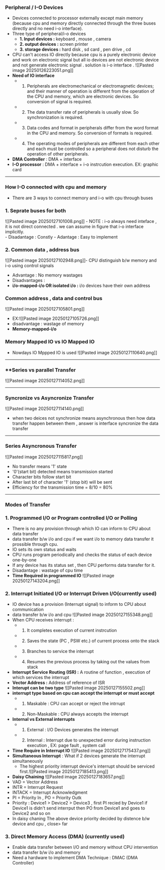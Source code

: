 ### **Peripheral / I-O Devices**
- Devices connected to processor externally except main memory (because cpu and memory directly connected through the three buses directly and no need i-o interface). 
- Three type of peripheral/i-o devices
	- **1. Input devices :** keyboard , mouse , camera
	- **2. output devices :** screen printer 
	- **3. storage devices :** hard disk , sd card , pen drive , cd
- CPU can't access IO directly because cpu is a purely electronic device and work on electronic signal  but all io devices are not electronic device and not generate  electronic signal . solution is  i-o interface .
![[Pasted image 20250126223051.png]]
- **Need of  IO interface**
	- 1. Peripherals are electromechanical or electromagnetic devices; and their manner of operation is different from the operation of the CPU and memory, which are electronic devices. So conversion of signal is required.
	- 2. The data transfer rate of peripherals is usually slow. So synchronization is required.
	- 3. Data codes and format in peripherals differ from the word format in the CPU and memory. So conversion of formats is required.
	- 4. The operating modes of peripherals are different from each other and each must be controlled so a peripheral does not disturb the operation of other peripherals.   
- **DMA Controller** :  DMA + interface 
-  **I-O processor** : DMA + interface + i-o instrcution execution. EX: graphic card
---
### **How I-O connected with cpu and memory** 
- There are 3 ways to connect memory and i-o with cpu through buses
### 1. Seprate buses for both 
![[Pasted image 20250127101008.png]]
	-   NOTE : i-o always need inteface , it is not direct connected . we can assume in figure that i-o interface implicitly.   
	- Disadantage : Constly 
	- Adantage : Easy to implement
### 2. Common data , address bus
![[Pasted image 20250127102948.png]]- CPU distinguish b/w memory and i-o using control signals
- Advantage : No memory wastages 
- Disadvantages : 
-  **i/o-mapped-i/o OR isolated i/o :** i/o devices have their own address   
### Common address , data and control bus
![[Pasted image 20250127105801.png]]

- EX:![[Pasted image 20250127105726.png]]
- disadvantage : wastage of memory 
- **Memory-mapped-i/o**
### Memory Mapped IO vs IO Mapped IO
- Nowdays IO Mppped IO is used
![[Pasted image 20250127110640.png]]


---

### **Series vs parallel Transfer
![[Pasted image 20250127114052.png]]

--- 
### **Syncronize vs Asyncronize Transfer**
![[Pasted image 20250127114140.png]]
- when two deices not synchronize means asynchronous then how data transfer happen between them , answer is interface syncronize the data transfer

---
### **Series Asyncronous Transfer**
![[Pasted image 20250127115817.png]]
- No transfer means '1' state
- '0'(start bit) detected means transmission started 
- Character bits follow start bit
- After last bit of character '1' (stop bit) will be sent
- Efficiency for the transmission time = 8/10 = 80%

---
### **Modes of Transfer**
### 1. Programmed I/O or Program controlled I/O or Polling 
- There is no any provision through which IO can inform to CPU about data transfer 
- data transfer b/w i/o and cpu if we want i/o to memory data transfer it prossible through cpu.
- IO sets its own status and waits
- CPU runs program periodically and checks the status of each device one-by-one
- If any device has its status set , then CPU performs data transfer for it.
- Disadantage : wastage of cpu time 
- **Time Required in programmed IO**
![[Pasted image 20250127143204.png]]
###  2. Interrupt Initiated I/O or Interrupt Driven I/O(currently used) 
- IO device has a provision (Interrupt signal) to inform to CPU about communication 
-  data transfer b/w i/o and cpu
![[Pasted image 20250127155348.png]]
- When CPU receives interrupt :
	- 1. It completes execution of current instrcution 
	- 2. Saves the state (PC , PSW etc.) of current process onto the stack 
	- 3. Branches to service the interrupt
	- 4. Resumes the previous process by  taking out the values  from stack 
- **Interrupt Service Routing (ISR) :** A routine of function , execution of which services the interrupt
- **Vector Address :** Address of reference of ISR
- **Interupt can be two type**
![[Pasted image 20250127155502.png]]
- **interrupt type based on cpu can accept the interrupt  or must accept** 
	- 1. Maskable : CPU can accept or reject the intrrupt
	- 2. Non-Maskable : CPU always accepts the interrupt
- **Internal vs External interrupts**
	- 1. External : I/O Devices generates the interrupt 
	- 2. Internal : Interrupt due to unexpected error during instruction execution , EX: page fault , system call
- **Time Require in Interrupt IO**
![[Pasted image 20250127175437.png]]
- **Simultaneous Interrupt** : What if 2 devices generate the interrupt simultaneously  
	- The highest priority interrupt device's interrupt should be serviced first.![[Pasted image 20250127185413.png]]
- **Daisy Chaining**
![[Pasted image 20250127183657.png]]
- VAD = Vector Address
- INTR = Interrupt Request 
- INTACK = Interrupt Acknowledgment 
- PI = Priority In , PO = Priority Outk
- Priority : Device1 > Device2 > Device3 , first PI recied by Device1 if Device1 is didn't send interrput then  PO from Device1 and goes to Device2 and so on
- In daisy chaning The above device priority decided by distence b/w device and cpu , close> far  
### 3. Direct Memory Access  (DMA) (currently used)
- Enable data transfer between I/O and memory without CPU intervention 
- data transfer b/w i/o and memory 
- Need a hardware to implement DMA Technique : DMAC (DMA Controller)
